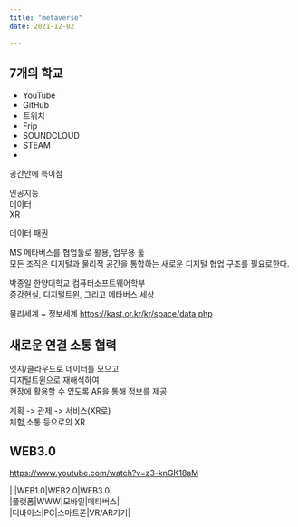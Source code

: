 ```yaml
---
title: "metaverse"
date: 2021-12-02 

---
```


## 7개의 학교
 - YouTube
 - GitHub
 - 트위치
 - Frip
 - SOUNDCLOUD
 - STEAM
 - 

 공간안에 특이점  
  
 인공지능  
 데이터  
 XR  
 
 데이터 패권  

MS 메타버스를 협업툴로 활용, 업무용 툴    
모든 조직은 디지털과 물리적 공간을 통합하는 새로운 디지털 협업 구조를 필요로한다.  

박종일 한양대학교 컴퓨터소프트웨어학부  
증강현실, 디지털트윈, 그리고 메타버스 세상  

 물리세계 ~ 정보세계
 https://kast.or.kr/kr/space/data.php  

## 새로운 연결 소통 협력  

엣지/클라우드로 데이터를 모으고  
디지털트윈으로 재해석하여  
현장에 활용할 수 있도록 AR을 통해 정보를 제공  

계획 -> 관제 -> 서비스(XR로)  
체험,소통 등으로의 XR  

## WEB3.0  

<https://www.youtube.com/watch?v=z3-knGK18aM>  

|    |WEB1.0|WEB2.0|WEB3.0|  
|플랫폼|WWW|모바일|메타버스|  
|디바이스|PC|스마트폰|VR/AR기기|

